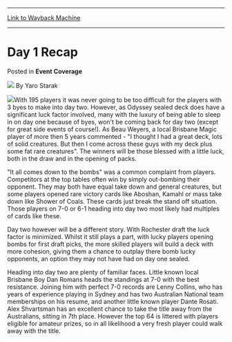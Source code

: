 
---
[Link to Wayback Machine](https://web.archive.org/web/20220517121338/https://magic.wizards.com/en/articles/archive/event-coverage/day-1-recap-2000-01-01-3)

[_metadata_:author]:- "Yaro Starak"
[_metadata_:description]:- "With 195 players it was never going to be too difficult for the players with 3 byes to make into day two. However, as Odyssey sealed deck does have a significant luck factor involved, many with the luxury of being able to sleep in on day one because of byes, won't be coming back for day two (except for great side events of course!). As Beau Weyers, a local Brisbane Magic"
[_metadata_:generator]:- "Drupal 7 (http://drupal.org)"
[_metadata_:node]:- "748851"
[_metadata_:publish_date]:- "2000-01-01"
[_metadata_:source]:- "div-main-content"
[_metadata_:title]:- "Day 1 Recap"
[_metadata_:wayback_capture_timestamp]:- "2022-05-17 12:13:38"
[_metadata_:wayback_raw_url]:- "https://web.archive.org/web/20220517121338id_/https://magic.wizards.com/en/articles/archive/event-coverage/day-1-recap-2000-01-01-3"
[_metadata_:wayback_url]:- "https://magic.wizards.com/en/articles/archive/event-coverage/day-1-recap-2000-01-01-3"
---


Day 1 Recap
===========



 Posted in **Event Coverage**







![](https://media.magic.wizards.com/styles/auth_small/public/generic-avatar-150_485.png)
By Yaro Starak











![](https://media.magic.wizards.com/image_legacy_migration/sideboard/images/GPBRI01/a974.jpg)With 195 players it was never going to be too difficult for the players with 3 byes to make into day two. However, as Odyssey sealed deck does have a significant luck factor involved, many with the luxury of being able to sleep in on day one because of byes, won't be coming back for day two (except for great side events of course!). As Beau Weyers, a local Brisbane Magic player of more then 5 years commented - "I thought I had a great deck, lots of solid creatures. But then I come across these guys with my deck plus some fat rare creatures". The winners will be those blessed with a little luck, both in the draw and in the opening of packs.


"It all comes down to the bombs" was a common complaint from players. Competitors at the top tables often win by simply out-bombing their opponent. They may both have equal take down and general creatures, but some players opened rare victory cards like Aboshan, Kamahl or mass take down like Shower of Coals. These cards just break the stand off situation. Those players on 7-0 or 6-1 heading into day two most likely had multiples of cards like these.


Day two however will be a different story. With Rochester draft the luck factor is minimized. Whilst it still plays a part, with lucky players opening bombs for first draft picks, the more skilled players will build a deck with more cohesion, giving them a chance to outplay there bomb lucky opponents, an option they may not have had on day one sealed.


Heading into day two are plenty of familiar faces. Little known local Brisbane Boy Dan Romans heads the standings at 7-0 with the best resistance. Joining him with perfect 7-0 records are Lenny Collins, who has years of experience playing in Sydney and has two Australian National team memberships on his resume, and another little known player Dante Rosati. Alex Shvartsman has an excellent chance to take the title away from the Australians, sitting in 7th place. However the top 64 is littered with players eligible for amateur prizes, so in all likelihood a very fresh player could walk away with the title.








